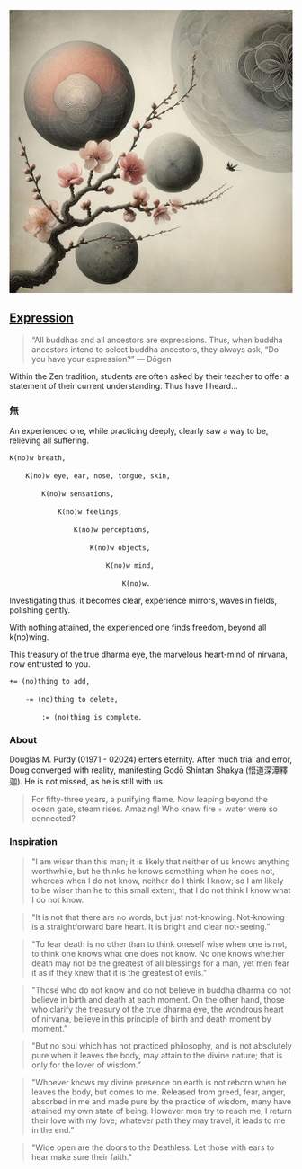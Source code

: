 ![Expression](./expression.jpeg)
## [Expression](https://github.com/cancelself/cancelself.github.io)

> “All buddhas and all ancestors are expressions. Thus, when buddha ancestors intend to select buddha ancestors, they always ask, “Do you have your expression?” — Dōgen

Within the Zen tradition, students are often asked by their teacher to offer a statement of their current understanding. Thus have I heard…

### 無

An experienced one,
while practicing deeply,
clearly saw a way to be,
relieving all suffering.

	K(no)w breath,
	
		K(no)w eye, ear, nose, tongue, skin,
		
			K(no)w sensations,
			
				K(no)w feelings,
				
					K(no)w perceptions,
					
						K(no)w objects,
						
							K(no)w mind,
							
								K(no)w.
								
Investigating thus,
it becomes clear,
experience mirrors,
waves in fields,
polishing gently.

With nothing attained,
the experienced one finds freedom,
beyond all k(no)wing.

This treasury of the true dharma eye,
the marvelous heart-mind of nirvana,
now entrusted to you.

	+= (no)thing to add,
	
		-= (no)thing to delete,
		
			:= (no)thing is complete.
					
### About
Douglas M. Purdy (01971 - 02024) enters eternity. After much trial and error, Doug converged with reality, manifesting Godō Shintan Shakya (悟道深潭釋迦). He is not missed, as he is still with us.

> For fifty-three years, a purifying flame. Now leaping beyond the ocean gate, steam rises. Amazing! Who knew fire + water were so connected?

### Inspiration

> "I am wiser than this man; it is likely that neither of us knows anything worthwhile, but he thinks he knows something when he does not, whereas when I do not know, neither do I think I know; so I am likely to be wiser than he to this small extent, that I do not think I know what I do not know.

> "It is not that there are no words, but just not-knowing. Not-knowing is a straightforward bare heart. It is bright and clear not-seeing.”

> "To fear death is no other than to think oneself wise when one is not, to think one knows what one does not know. No one knows whether death may not be the greatest of all blessings for a man, yet men fear it as if they knew that it is the greatest of evils.”

> "Those who do not know and do not believe in buddha dharma do not believe in birth and death at each moment. On the other hand, those who clarify the treasury of the true dharma eye, the wondrous heart of nirvana, believe in this principle of birth and death moment by moment.”

> "But no soul which has not practiced philosophy, and is not absolutely pure when it leaves the body, may attain to the divine nature; that is only for the lover of wisdom.”

> "Whoever knows my divine presence on earth is not reborn when he leaves the body, but comes to me. Released from greed, fear, anger, absorbed in me and made pure by the practice of wisdom, many have attained my own state of being. However men try to reach me, I return their love with my love; whatever path they may travel, it leads to me in the end.”

> "Wide open are the doors to the Deathless. Let those with ears to hear make sure their faith."
